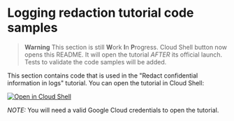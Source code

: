 # Logging redaction tutorial code samples

> **Warning**
> This section is still **W**ork **I**n **P**rogress.
> Cloud Shell button now opens this README. It will open the tutorial _AFTER_ its official launch.
> Tests to validate the code samples will be added.

This section contains code that is used in the "Redact confidential information in logs" tutorial.
You can open the tutorial in Cloud Shell:

[![Open in Cloud Shell][shell_img]][shell_link]

_NOTE:_ You will need a valid Google Cloud credentials to open the tutorial.

[shell_img]: http://gstatic.com/cloudssh/images/open-btn.png
[shell_link]: https://console.cloud.google.com/cloudshell/open?git_repo=https://github.com/GoogleCloudPlatform/python-docs-samples&page=editor&open_in_editor=logging/redaction/README.md
